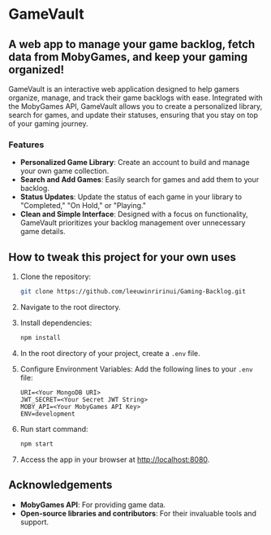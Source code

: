 # GameVault

## A web app to manage your game backlog, fetch data from MobyGames, and keep your gaming organized!

GameVault is an interactive web application designed to help gamers organize, manage, and track their game backlogs with ease. Integrated with the MobyGames API, GameVault allows you to create a personalized library, search for games, and update their statuses, ensuring that you stay on top of your gaming journey.

### Features
* **Personalized Game Library**: Create an account to build and manage your own game collection.
* **Search and Add Games**: Easily search for games and add them to your backlog.
* **Status Updates**: Update the status of each game in your library to "Completed," "On Hold," or "Playing."
* **Clean and Simple Interface**: Designed with a focus on functionality, GameVault prioritizes your backlog management over unnecessary game details.

## How to tweak this project for your own uses

1. Clone the repository:
    ```bash
    git clone https://github.com/leeuwinririnui/Gaming-Backlog.git
    ```

2. Navigate to the root directory.

3. Install dependencies:
    ```bash
    npm install
    ```

4. In the root directory of your project, create a `.env` file.

5. Configure Environment Variables: Add the following lines to your `.env` file:
    ```plaintext
    URI=<Your MongoDB URI>
    JWT_SECRET=<Your Secret JWT String>
    MOBY_API=<Your MobyGames API Key>
    ENV=development
    ```

6. Run start command:
    ```bash
    npm start
    ```

7. Access the app in your browser at [http://localhost:8080](http://localhost:8080).

## Acknowledgements

* **MobyGames API**: For providing game data.
* **Open-source libraries and contributors**: For their invaluable tools and support.
